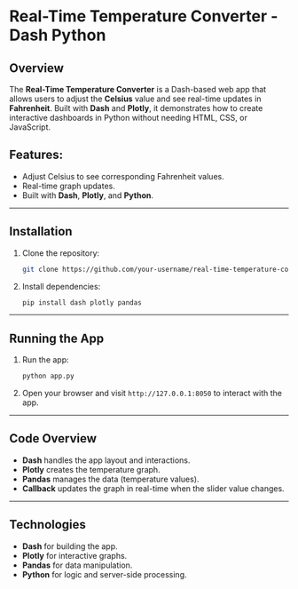 # Real-Time Temperature Converter - Dash Python

## Overview
The **Real-Time Temperature Converter** is a Dash-based web app that allows users to adjust the **Celsius** value and see real-time updates in **Fahrenheit**. Built with **Dash** and **Plotly**, it demonstrates how to create interactive dashboards in Python without needing HTML, CSS, or JavaScript.

## Features:
- Adjust Celsius to see corresponding Fahrenheit values.
- Real-time graph updates.
- Built with **Dash**, **Plotly**, and **Python**.

---

## Installation

1. Clone the repository:
   ```bash
   git clone https://github.com/your-username/real-time-temperature-converter.git
   ```

2. Install dependencies:
   ```bash
   pip install dash plotly pandas
   ```

---

## Running the App

1. Run the app:
   ```bash
   python app.py
   ```
2. Open your browser and visit `http://127.0.0.1:8050` to interact with the app.

---

## Code Overview

- **Dash** handles the app layout and interactions.
- **Plotly** creates the temperature graph.
- **Pandas** manages the data (temperature values).
- **Callback** updates the graph in real-time when the slider value changes.

---

## Technologies
- **Dash** for building the app.
- **Plotly** for interactive graphs.
- **Pandas** for data manipulation.
- **Python** for logic and server-side processing.

